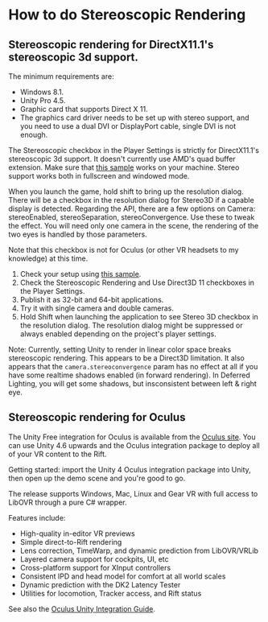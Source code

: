 How to do Stereoscopic Rendering
================================

Stereoscopic rendering for DirectX11.1's stereoscopic 3d support.
----------------------------------------------------------------

The minimum requirements are:

* Windows 8.1.
* Unity Pro 4.5.
* Graphic card that supports Direct X 11.
* The graphics card driver needs to be set up with stereo support, and you need to use a dual DVI or DisplayPort cable, single DVI is not enough. 

The Stereoscopic checkbox in the Player Settings is strictly for DirectX11.1's stereoscopic 3d support. It doesn't currently use AMD's quad buffer extension. Make sure that [this sample](https://code.msdn.microsoft.com/windowsapps/Direct3D-111-Simple-Stereo-9b2b61aa) works on your machine. Stereo support works both in fullscreen and windowed mode.

When you launch the game, hold shift to bring up the resolution dialog. There will be a checkbox in the resolution dialog for Stereo3D if a capable display is detected. Regarding the API, there are a few options on Camera: stereoEnabled, stereoSeparation, stereoConvergence. Use these to tweak the effect. You will need only one camera in the scene, the rendering of the two eyes is handled by those parameters.

Note that this checkbox is not for Oculus (or other VR headsets to my knowledge) at this time.
     

1. Check your setup using [this sample](https://code.msdn.microsoft.com/windowsapps/Direct3D-111-Simple-Stereo-9b2b61aa).
2. Check the Stereoscopic Rendering and Use Direct3D 11 checkboxes in the Player Settings.
3. Publish it as 32-bit and 64-bit applications.
4. Try it with single camera and double cameras.
5. Hold Shift when launching the application to see Stereo 3D checkbox in the resolution dialog. The resolution dialog might be suppressed or always enabled depending on the project's player settings. 

Note: Currently, setting Unity to render in linear color space breaks stereoscopic rendering.  This appears to be a Direct3D limitation. It also appears that the ``camera.stereoconvergence`` param has no effect at all if you have some realtime shadows enabled (in forward rendering). In Deferred Lighting, you will get some shadows, but insconsistent between left & right eye.
 
 
Stereoscopic rendering for Oculus
---------------------------------
 
The Unity Free integration for Oculus is available from the [Oculus site](https://developer.oculus.com/downloads/). You can use Unity 4.6 upwards and the Oculus integration package to deploy all of your VR content to the Rift.

Getting started: import the Unity 4 Oculus integration package into Unity, then open up the demo scene and you're good to go.

The release supports Windows, Mac, Linux and Gear VR with full access to LibOVR through a pure C# wrapper.

Features include:

* High-quality in-editor VR previews
* Simple direct-to-Rift rendering
* Lens correction, TimeWarp, and dynamic prediction from LibOVR/VRLib
* Layered camera support for cockpits, UI, etc
* Cross-platform support for XInput controllers
* Consistent IPD and head model for comfort at all world scales
* Dynamic prediction with the DK2 Latency Tester
* Utilities for locomotion, Tracker access, and Rift status

See also the [Oculus Unity Integration Guide](http://static.oculus.com/sdk-downloads/documents/OculusUnityIntegrationGuide_0.4.3.pdf).


